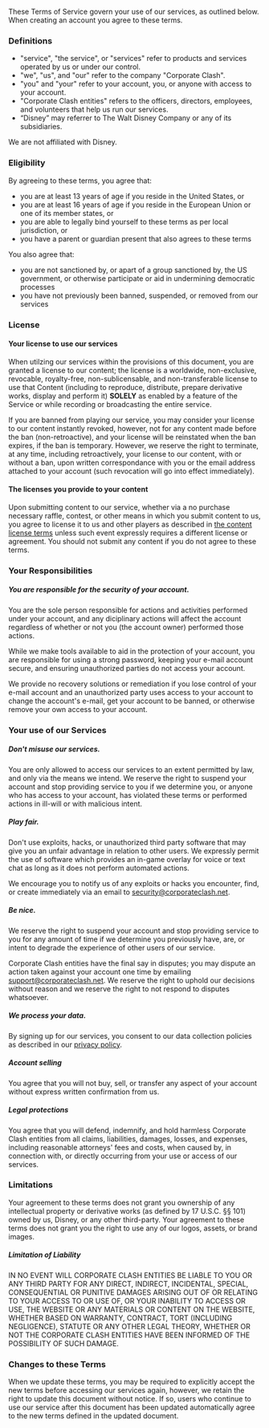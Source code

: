 These Terms of Service govern your use of our services, as outlined below. When creating an account you agree to these terms.

### Definitions

* "service", "the service", or "services" refer to products and services operated by us or under our control.
* "we", "us", and "our" refer to the company "Corporate Clash".
* "you" and "your" refer to your account, you, or anyone with access to your account. 
* "Corporate Clash entities" refers to the officers, directors, employees, and volunteers that help us run our services.
* “Disney” may referrer to The Walt Disney Company or any of its subsidiaries. 

We are not affiliated with Disney.

### Eligibility

By agreeing to these terms, you agree that:

* you are at least 13 years of age if you reside in the United States, or
* you are at least 16 years of age if you reside in the European Union or one of its member states, or
* you are able to legally bind yourself to these terms as per local jurisdiction, or 
* you have a parent or guardian present that also agrees to these terms

You also agree that: 

* you are not sanctioned by, or apart of a group sanctioned by, the US government, or otherwise participate or aid in undermining democratic processes
* you have not previously been banned, suspended, or removed from our services

### License

#### Your license to use our services

When utilzing our services within the provisions of this document, you are granted a license to our content; the license is a worldwide, non-exclusive, revocable, royalty-free, non-sublicensable, and non-transferable license to use that Content (including to reproduce, distribute, prepare derivative works, display and perform it) **SOLELY** as enabled by a feature of the Service or while recording or broadcasting the entire service.

If you are banned from playing our service, you may consider your license to our content instantly revoked, however, not for any content made before the ban (non-retroactive), and your license will be reinstated when the ban expires, if the ban is temporary. However, we reserve the right to terminate, at any time, including retroactively, your license to our content, with or without a ban, upon written correspondance with you or the email address attached to your account (such revocation will go into effect immediately). 

#### The licenses you provide to your content

Upon submitting content to our service, whether via a no purchase necessary raffle, contest, or other means in which you submit content to us, you agree to license it to us and other players as described in [the content license terms](https://github.com/CorporateClash/Changelogs/blob/master/contest_license.md#license) unless such event expressly requires a different license or agreement. You should not submit any content if you do not agree to these terms.

### Your Responsibilities

##### You are responsible for the security of your account.

You are the sole person responsible for actions and activities performed under your account, and any diciplinary actions will affect the account regardless of whether or not you (the account owner) performed those actions.

While we make tools available to aid in the protection of your account, you are responsible for using a strong password, keeping your e-mail account secure, and ensuring unauthorized parties do not access your account.

We provide no recovery solutions or remediation if you lose control of your e-mail account and an unauthorized party uses access to your account to change the account's e-mail, get your account to be banned, or otherwise remove your own access to your account.

### Your use of our Services

##### Don't misuse our services. 

You are only allowed to access our services to an extent permitted by law, and only via the means we intend. We reserve the right to suspend your account and stop providing service to you if we determine you, or anyone who has access to your account, has violated these terms or performed actions in ill-will or with malicious intent. 

##### Play fair. 

Don't use exploits, hacks, or unauthorized third party software that may give you an unfair advantage in relation to other users. We expressly permit the use of software which provides an in-game overlay for voice or text chat as long as it does not perform automated actions. 

We encourage you to notify us of any exploits or hacks you encounter, find, or create immediately via an email to security@corporateclash.net.

##### Be nice. 

We reserve the right to suspend your account and stop providing service to you for any amount of time if we determine you previously have, are, or intent to degrade the experience of other users of our service.  

Corporate Clash entities have the final say in disputes; you may dispute an action taken against your account one time by emailing support@corporateclash.net. We reserve the right to uphold our decisions without reason and we reserve the right to not respond to disputes whatsoever.

##### We process your data.

By signing up for our services, you consent to our data collection policies as described in our [privacy policy](https://corporateclash.net/help/privacy).

##### Account selling

You agree that you will not buy, sell, or transfer any aspect of your account without express written confirmation from us. 

##### Legal protections

You agree that you will defend, indemnify, and hold harmless Corporate Clash entities from all claims, liabilities, damages, losses, and expenses, including reasonable attorneys' fees and costs, when caused by, in connection with, or directly occurring from your use or access of our services.

<!--- This protects us from those maliciously exploiting our service to cause harm to other users or companies that would cause legal trouble. -->

### Limitations

Your agreement to these terms does not grant you ownership of any intellectual property or derivative works (as defined by 17 U.S.C. §§ 101) owned by us, Disney, or any other third-party. Your agreement to these terms does not grant you the right to use any of our logos, assets, or brand images.

##### Limitation of Liability

IN NO EVENT WILL CORPORATE CLASH ENTITIES BE LIABLE TO YOU OR ANY THIRD PARTY FOR ANY DIRECT, INDIRECT, INCIDENTAL, SPECIAL, CONSEQUENTIAL OR PUNITIVE DAMAGES ARISING OUT OF OR RELATING TO YOUR ACCESS TO OR USE OF, OR YOUR INABILITY TO ACCESS OR USE, THE WEBSITE OR ANY MATERIALS OR CONTENT ON THE WEBSITE, WHETHER BASED ON WARRANTY, CONTRACT, TORT (INCLUDING NEGLIGENCE), STATUTE OR ANY OTHER LEGAL THEORY, WHETHER OR NOT THE CORPORATE CLASH ENTITIES HAVE BEEN INFORMED OF THE POSSIBILITY OF SUCH DAMAGE.

### Changes to these Terms

When we update these terms, you may be required to explicitly accept the new terms before accessing our services again, however, we retain the right to update this document without notice. If so, users who continue to use our service after this document has been updated automatically agree to the new terms defined in the updated document.
